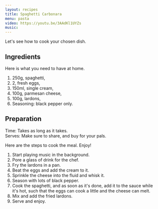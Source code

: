 ```yaml
---
layout: recipes
title: Spaghetti Carbonara
menu: pasta
video: https://youtu.be/3AAdKl1UYZs
music: 
---
```


Let's see how to cook your chosen dish.

## Ingredients

Here is what you need to have at home.

1. 250g, spaghetti,
2. 2, fresh eggs,
3. 150ml, single cream,
4. 100g, parmesan cheese,
5. 100g, lardons,
6. Seasoning: black pepper only.

## Preparation

Time: Takes as long as it takes.  
Serves: Make sure to share, and buy for your pals.

Here are the steps to cook the meal. Enjoy!

1. Start playing music in the background.
2. Pore a glass of drink for the chef.
3. Fry the lardons in a pan.
4. Beat the eggs and add the cream to it.
5. Sprinkle the cheese into the fluid and whisk it.
6. Season with lots of black pepper.
7. Cook the spaghetti, and as soon as it's done, add it to the sauce while it's hot, such that the eggs can cook a little and the cheese can melt.
8. Mix and add the fried lardons.
9. Serve and enjoy.